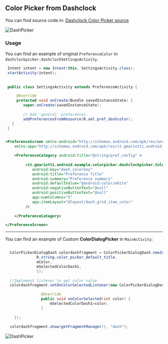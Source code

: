 ## Color Picker from Dashclock 

You can find source code in:
[Dashclock Color Picker source](https://code.google.com/p/dashclock/source/browse/main/src/main/java/com/google/android/apps/dashclock/configuration/ColorPreference.java)

![DashPicker](https://github.com/gabrielemariotti/colorpickercollection/raw/master/ColorPicker/images/dashDialog.png)

### Usage

You can find an example of original `PreferenceColor` in `dashclockpicker.dashclockSettingsActivity`.

``` java
 Intent intent = new Intent(this, SettingsActivity.class);
 startActivity(intent);
 
 
 public class SettingsActivity extends PreferenceActivity {

 	 @Override
	 protected void onCreate(Bundle savedInstanceState) {
        super.onCreate(savedInstanceState);
		
        // Add 'general' preferences.
        addPreferencesFromResource(R.xml.pref_dashcolor);
   }
 }
```

``` xml

<PreferenceScreen xmlns:android="http://schemas.android.com/apk/res/android"
    xmlns:app="http://schemas.android.com/apk/res/it.gmariotti.android.example.colorpicker" >

    <PreferenceCategory android:title="@string/pref_config" >
        
         <it.gmariotti.android.example.colorpicker.dashclockpicker.ColorPreference
            android:key="dash_colorkey"
            android:title="Preference Title"
            android:summary="Preference summary"
            android:defaultValue="@android:color/white"
            android:negativeButtonText="@null"
            android:positiveButtonText="@null"
            app:numColumns="5"
            app:itemLayout="@layout/dash_grid_item_color"
         />
        
    </PreferenceCategory>

</PreferenceScreen>
```

---

You can find an example of Custom **ColorDialogPicker** in `MainActivity`:
``` java

  ColorPickerDialogDash colordashfragment = ColorPickerDialogDash.newInstance(
              R.string.color_picker_default_title,
              mColor,
              mSelectedColorDash1,
              5);
  
  //Implement listener to get color value
  colordashfragment.setOnColorSelectedListener(new ColorPickerDialogDash.OnColorSelectedListener(){

				@Override
				public void onColorSelected(int color) {
					mSelectedColorDash1=color;	
				}
				
	});        
	
  colordashfragment.show(getFragmentManager(), "dash");

```

![DashPicker](https://github.com/gabrielemariotti/colorpickercollection/raw/master/ColorPicker/images/dash_prefs.png)
